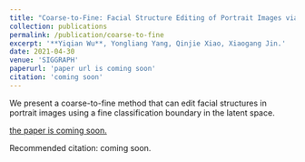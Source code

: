 ```yaml
---
title: "Coarse-to-Fine: Facial Structure Editing of Portrait Images via Latent Space Classifications"
collection: publications
permalink: /publication/coarse-to-fine
excerpt: '**Yiqian Wu**, Yongliang Yang, Qinjie Xiao, Xiaogang Jin.'
date: 2021-04-30
venue: 'SIGGRAPH'
paperurl: 'paper url is coming soon'
citation: 'coming soon'
---
```

We present a coarse-to-fine method that can edit facial structures in portrait images using a fine classification boundary in the latent space.

[the paper is coming soon.]()

Recommended citation: coming soon.